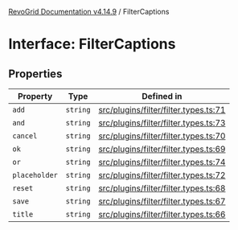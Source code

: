 [RevoGrid Documentation v4.14.9](README.md) / FilterCaptions

# Interface: FilterCaptions

## Properties

| Property | Type | Defined in |
| ------ | ------ | ------ |
| `add` | `string` | [src/plugins/filter/filter.types.ts:71](https://github.com/revolist/revogrid/blob/6c3c52a081bcade371a3f5576e4e5805c6bbce5c/src/plugins/filter/filter.types.ts#L71) |
| `and` | `string` | [src/plugins/filter/filter.types.ts:73](https://github.com/revolist/revogrid/blob/6c3c52a081bcade371a3f5576e4e5805c6bbce5c/src/plugins/filter/filter.types.ts#L73) |
| `cancel` | `string` | [src/plugins/filter/filter.types.ts:70](https://github.com/revolist/revogrid/blob/6c3c52a081bcade371a3f5576e4e5805c6bbce5c/src/plugins/filter/filter.types.ts#L70) |
| `ok` | `string` | [src/plugins/filter/filter.types.ts:69](https://github.com/revolist/revogrid/blob/6c3c52a081bcade371a3f5576e4e5805c6bbce5c/src/plugins/filter/filter.types.ts#L69) |
| `or` | `string` | [src/plugins/filter/filter.types.ts:74](https://github.com/revolist/revogrid/blob/6c3c52a081bcade371a3f5576e4e5805c6bbce5c/src/plugins/filter/filter.types.ts#L74) |
| `placeholder` | `string` | [src/plugins/filter/filter.types.ts:72](https://github.com/revolist/revogrid/blob/6c3c52a081bcade371a3f5576e4e5805c6bbce5c/src/plugins/filter/filter.types.ts#L72) |
| `reset` | `string` | [src/plugins/filter/filter.types.ts:68](https://github.com/revolist/revogrid/blob/6c3c52a081bcade371a3f5576e4e5805c6bbce5c/src/plugins/filter/filter.types.ts#L68) |
| `save` | `string` | [src/plugins/filter/filter.types.ts:67](https://github.com/revolist/revogrid/blob/6c3c52a081bcade371a3f5576e4e5805c6bbce5c/src/plugins/filter/filter.types.ts#L67) |
| `title` | `string` | [src/plugins/filter/filter.types.ts:66](https://github.com/revolist/revogrid/blob/6c3c52a081bcade371a3f5576e4e5805c6bbce5c/src/plugins/filter/filter.types.ts#L66) |
